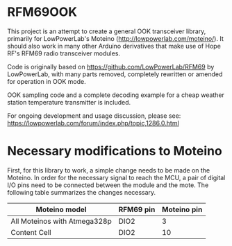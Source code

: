 # RFM69OOK

This project is an attempt to create a general OOK transceiver library, primarily for LowPowerLab's Moteino (http://lowpowerlab.com/moteino/). It should also work in many other Arduino derivatives that make use of Hope RF's RFM69 radio transceiver modules.

Code is originally based on https://github.com/LowPowerLab/RFM69 by LowPowerLab, with many parts removed, completely rewritten or amended for operation in OOK mode.

OOK sampling code and a complete decoding example for a cheap weather station temperature transmitter is included.

For ongoing development and usage discussion, please see: https://lowpowerlab.com/forum/index.php/topic,1286.0.html

# Necessary modifications to Moteino

First, for this library to work, a simple change needs to be made on the Moteino. In order for the necessary signal to reach the MCU, a pair of digital I/O pins need to be connected between the module and the mote. The following table summarizes the changes necessary.

Moteino model                | RFM69 pin | Moteino pin
---------------------------- | --------- | -------------
All Moteinos with Atmega328p | DIO2      | 3
Content Cell                 | DIO2      | 10
